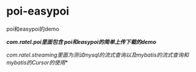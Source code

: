 # poi-easypoi
poi和easypoi的demo

***com.ratel.poi里面包含 poi和easypoi的简单上传下载的demo***

*com.ratel.streaming里面为测试mysql的流式查询以及mybatis的流式查询和mybatis的Cursor的使用**
